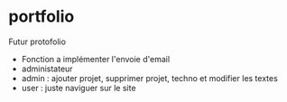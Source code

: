 # portfolio

Futur protofolio 

- Fonction a implémenter l'envoie d'email
- administateur
- admin : ajouter projet, supprimer projet, techno et modifier les textes
- user : juste naviguer sur le site
